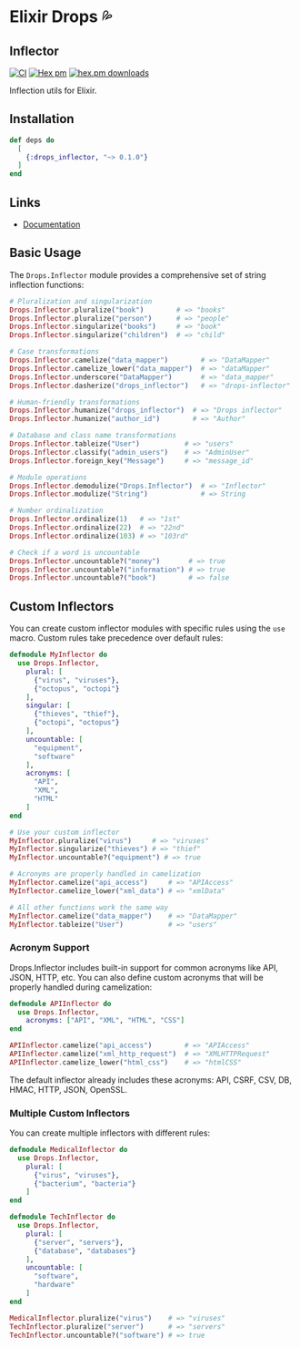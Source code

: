 # Elixir Drops 💦

## Inflector

[![CI](https://github.com/solnic/drops/actions/workflows/ci.yml/badge.svg)](https://github.com/solnic/drops_inflector/actions/workflows/ci.yml) [![Hex pm](https://img.shields.io/hexpm/v/drops_inflector.svg?style=flat)](https://hex.pm/packages/drops_inflector) [![hex.pm downloads](https://img.shields.io/hexpm/dt/drops_inflector.svg?style=flat)](https://hex.pm/packages/drops_inflector)


Inflection utils for Elixir.

## Installation

```elixir
def deps do
  [
    {:drops_inflector, "~> 0.1.0"}
  ]
end
```

## Links

- [Documentation](https://hexdocs.pm/drops_inflector)

## Basic Usage

The `Drops.Inflector` module provides a comprehensive set of string inflection functions:

```elixir
# Pluralization and singularization
Drops.Inflector.pluralize("book")        # => "books"
Drops.Inflector.pluralize("person")      # => "people"
Drops.Inflector.singularize("books")     # => "book"
Drops.Inflector.singularize("children")  # => "child"

# Case transformations
Drops.Inflector.camelize("data_mapper")        # => "DataMapper"
Drops.Inflector.camelize_lower("data_mapper")  # => "dataMapper"
Drops.Inflector.underscore("DataMapper")       # => "data_mapper"
Drops.Inflector.dasherize("drops_inflector")   # => "drops-inflector"

# Human-friendly transformations
Drops.Inflector.humanize("drops_inflector")  # => "Drops inflector"
Drops.Inflector.humanize("author_id")        # => "Author"

# Database and class name transformations
Drops.Inflector.tableize("User")           # => "users"
Drops.Inflector.classify("admin_users")    # => "AdminUser"
Drops.Inflector.foreign_key("Message")     # => "message_id"

# Module operations
Drops.Inflector.demodulize("Drops.Inflector")  # => "Inflector"
Drops.Inflector.modulize("String")             # => String

# Number ordinalization
Drops.Inflector.ordinalize(1)   # => "1st"
Drops.Inflector.ordinalize(22)  # => "22nd"
Drops.Inflector.ordinalize(103) # => "103rd"

# Check if a word is uncountable
Drops.Inflector.uncountable?("money")       # => true
Drops.Inflector.uncountable?("information") # => true
Drops.Inflector.uncountable?("book")        # => false
```

## Custom Inflectors

You can create custom inflector modules with specific rules using the `use` macro. Custom rules take precedence over default rules:

```elixir
defmodule MyInflector do
  use Drops.Inflector,
    plural: [
      {"virus", "viruses"},
      {"octopus", "octopi"}
    ],
    singular: [
      {"thieves", "thief"},
      {"octopi", "octopus"}
    ],
    uncountable: [
      "equipment",
      "software"
    ],
    acronyms: [
      "API",
      "XML",
      "HTML"
    ]
end

# Use your custom inflector
MyInflector.pluralize("virus")     # => "viruses"
MyInflector.singularize("thieves") # => "thief"
MyInflector.uncountable?("equipment") # => true

# Acronyms are properly handled in camelization
MyInflector.camelize("api_access")     # => "APIAccess"
MyInflector.camelize_lower("xml_data") # => "xmlData"

# All other functions work the same way
MyInflector.camelize("data_mapper")    # => "DataMapper"
MyInflector.tableize("User")           # => "users"
```

### Acronym Support

Drops.Inflector includes built-in support for common acronyms like API, JSON, HTTP, etc. You can also define custom acronyms that will be properly handled during camelization:

```elixir
defmodule APIInflector do
  use Drops.Inflector,
    acronyms: ["API", "XML", "HTML", "CSS"]
end

APIInflector.camelize("api_access")        # => "APIAccess"
APIInflector.camelize("xml_http_request")  # => "XMLHTTPRequest"
APIInflector.camelize_lower("html_css")    # => "htmlCSS"
```

The default inflector already includes these acronyms: API, CSRF, CSV, DB, HMAC, HTTP, JSON, OpenSSL.

### Multiple Custom Inflectors

You can create multiple inflectors with different rules:

```elixir
defmodule MedicalInflector do
  use Drops.Inflector,
    plural: [
      {"virus", "viruses"},
      {"bacterium", "bacteria"}
    ]
end

defmodule TechInflector do
  use Drops.Inflector,
    plural: [
      {"server", "servers"},
      {"database", "databases"}
    ],
    uncountable: [
      "software",
      "hardware"
    ]
end

MedicalInflector.pluralize("virus")    # => "viruses"
TechInflector.pluralize("server")      # => "servers"
TechInflector.uncountable?("software") # => true
```


